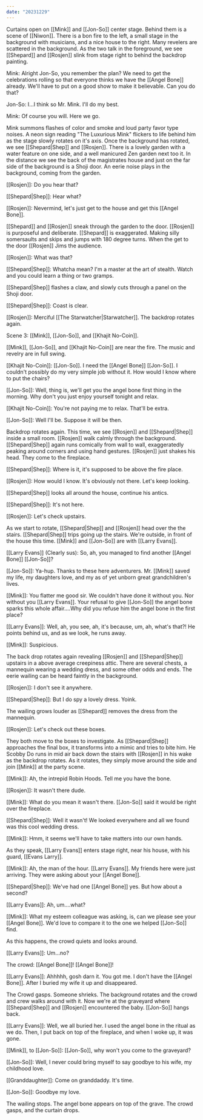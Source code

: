 ```yaml
---
date: "20231229"
---
```

Curtains open on [[Mink]] and [[Jon-So]] center stage. Behind them is a scene of [[Niwon]]. There is a bon fire to the left, a small stage in the background with musicians, and a nice house to the right. Many revelers are scattered in the background. As the two talk in the foreground, we see [[Shepard]] and [[Rosjen]] slink from stage right to behind the backdrop painting.

Mink: Alright Jon-So, you remember the plan? We need to get the celebrations rolling so that everyone thinks we have the [[Angel Bone]] already. We'll have to put on a good show to make it believable. Can you do that?

Jon-So: I...I think so Mr. Mink. I'll do my best.

Mink: Of course you will. Here we go.

Mink summons flashes of color and smoke and loud party favor type noises. A neon sign reading "The Luxurious Mink" flickers to life behind him as the stage slowly rotates on it's axis. Once the background has rotated, we see [[Shepard|Shep]] and [[Rosjen]]. There is a lovely garden with a water feature on one side, and a well manicured Zen garden next too it. In the distance we see the back of the magistrates house and just on the far side of the background is a Shoji door. An eerie noise plays in the background, coming from the garden.

[[Rosjen]]: Do you hear that?

[[Shepard|Shep]]: Hear what?

[[Rosjen]]: Nevermind, let's just get to the house and get this [[Angel Bone]].

[[Shepard]] and [[Rosjen]] sneak through the garden to the door. [[Rosjen]] is purposeful and deliberate. [[Shepard]] is exaggerated. Making silly somersaults and skips and jumps with 180 degree turns. When the get to the door [[Rosjen]] Jims the audience.

[[Rosjen]]: What was that?

[[Shepard|Shep]]: Whatcha mean? I'm a master at the art of stealth. Watch and you could learn a thing or two gramps.

[[Shepard|Shep]] flashes a claw, and slowly cuts through a panel on the Shoji door.

[[Shepard|Shep]]: Coast is clear.

[[Rosjen]]: Merciful [[The Starwatcher|Starwatcher]].
The backdrop rotates again.

Scene 3: [[Mink]], [[Jon-So]], and [[Khajit No-Coin]].

[[Mink]], [[Jon-So]], and [[Khajit No-Coin]] are near the fire. The music and revelry are in full swing. 

[[Khajit No-Coin]]: [[Jon-So]]. I need the [[Angel Bone]] [[Jon-So]]. I couldn't possibly do my very simple job without it. How would I know where to put the chairs?

[[Jon-So]]: Well, thing is, we'll get you the angel bone first thing in the morning. Why don't you just enjoy yourself tonight and relax.

[[Khajit No-Coin]]: You're not paying me to relax. That'll be extra.

[[Jon-So]]: Well I'll be. Suppose it will be then.

Backdrop rotates again. This time, we see [[Rosjen]] and [[Shepard|Shep]] inside a small room. [[Rosjen]] walk calmly through the background. [[Shepard|Shep]] again runs comically from wall to wall, exaggeratedly peaking around corners and using hand gestures. [[Rosjen]] just shakes his head. They come to the fireplace.

[[Shepard|Shep]]: Where is it, it's supposed to be above the fire place.

[[Rosjen]]: How would I know. It's obviously not there. Let's keep looking.

[[Shepard|Shep]] looks all around the house, continue his antics.

[[Shepard|Shep]]: It's not here.

[[Rosjen]]: Let's check upstairs.

As we start to rotate, [[Shepard|Shep]] and [[Rosjen]] head over the the stairs. [[Shepard|Shep]] trips going up the stairs. We're outside, in front of the house this time. [[Mink]] and [[Jon-So]] are with [[Larry Evans]].

[[Larry Evans]] (Clearly sus): So, ah, you managed to find another [[Angel Bone]] [[Jon-So]]?

[[Jon-So]]: Ya-hup. Thanks to these here adventurers. Mr. [[Mink]] saved my life, my daughters love, and my as of yet unborn great grandchildren's lives.

[[Mink]]: You flatter me good sir. We couldn't have done it without you. Nor without you [[Larry Evans]]. Your refusal to give [[Jon-So]] the angel bone sparks this whole affair....Why did you refuse him the angel bone in the first place?

[[Larry Evans]]: Well, ah, you see, ah, it's because, um, ah, what's that?!
He points behind us, and as we look, he runs away.

[[Mink]]: Suspicious.

The back drop rotates again revealing [[Rosjen]] and [[Shepard|Shep]] upstairs in a above average creepiness attic. There are several chests, a mannequin wearing a wedding dress, and some other odds and ends. The eerie wailing can be heard faintly in the background.

[[Rosjen]]: I don't see it anywhere.

[[Shepard|Shep]]: But I do spy a lovely dress. Yoink.

The wailing grows louder as [[Shepard]] removes the dress from the mannequin.

[[Rosjen]]: Let's check out these boxes.

They both move to the boxes to investigate. As [[Shepard|Shep]] approaches the final box, it transforms into a mimic and tries to bite him. He Scobby Do runs in mid air back down the stairs with [[Rosjen]] in his wake as the backdrop rotates. As it rotates, they simply move around the side and join [[Mink]] at the party scene.

[[Mink]]: Ah, the intrepid Robin Hoods. Tell me you have the bone.

[[Rosjen]]: It wasn't there dude.

[[Mink]]: What do you mean it wasn't there. [[Jon-So]] said it would be right over the fireplace.

[[Shepard|Shep]]: Well it wasn't! We looked everywhere and all we found was this cool wedding dress.

[[Mink]]: Hmm, it seems we'll have to take matters into our own hands.

As they speak, [[Larry Evans]] enters stage right, near his house, with his guard, [[Evans Larry]].

[[Mink]]: Ah, the man of the hour. [[Larry Evans]]. My friends here were just arriving. They were asking about your [[Angel Bone]].

[[Shepard|Shep]]: We've had one [[Angel Bone]] yes. But how about a second?

[[Larry Evans]]: Ah, um....what?

[[Mink]]: What my esteem colleague was asking, is, can we please see your [[Angel Bone]]. We'd love to compare it to the one we helped [[Jon-So]] find.

As this happens, the crowd quiets and looks around.

[[Larry Evans]]: Um...no?

The crowd: [[Angel Bone]]! [[Angel Bone]]!

[[Larry Evans]]: Ahhhhh, gosh darn it. You got me. I don't have the [[Angel Bone]]. After I buried my wife it up and disappeared.

The Crowd gasps. Someone shrieks. The background rotates and the crowd and crew walks around with it. Now we're at the graveyard where [[Shepard|Shep]] and [[Rosjen]] encountered the baby. [[Jon-So]] hangs back.

[[Larry Evans]]: Well, we all buried her. I used the angel bone in the ritual as we do. Then, I put back on top of the fireplace, and when I woke up, it was gone.

[[Mink]], to [[Jon-So]]: [[Jon-So]], why won't you come to the graveyard?

[[Jon-So]]: Well, I never could bring myself to say goodbye to his wife, my childhood love.

[[Granddaughter]]: Come on granddaddy. It's time.

[[Jon-So]]: Goodbye my love.

The wailing stops. The angel bone appears on top of the grave. The crowd gasps, and the curtain drops.